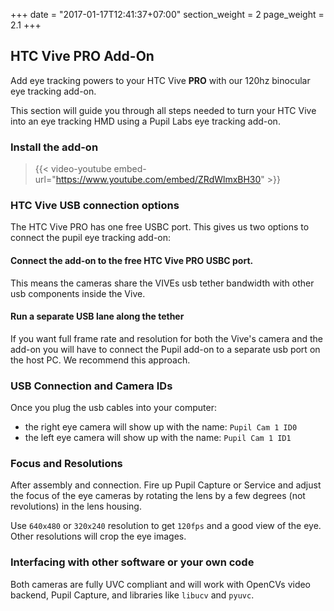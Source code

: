 +++
date = "2017-01-17T12:41:37+07:00"
section_weight = 2
page_weight = 2.1
+++

## HTC Vive PRO Add-On

Add eye tracking powers to your HTC Vive **PRO** with our 120hz binocular eye tracking add-on.

This section will guide you through all steps needed to turn your HTC Vive into an eye tracking HMD using a Pupil Labs eye tracking add-on.

### Install the add-on

> {{< video-youtube embed-url="https://www.youtube.com/embed/ZRdWlmxBH30" >}}

### HTC Vive USB connection options

The HTC Vive PRO has one free USBC port. This gives us two options to connect the pupil eye tracking add-on:


#### Connect the add-on to the free HTC Vive PRO USBC port.

This means the cameras share the VIVEs usb tether bandwidth with other usb components inside the Vive. 

#### Run a separate USB lane along the tether

If you want full frame rate and resolution for both the Vive's camera and the add-on you will have to connect the Pupil add-on to a separate usb port on the host PC. We recommend this approach.

### USB Connection and Camera IDs

Once you plug the usb cables into your computer:

* the right eye camera will show up with the name: `Pupil Cam 1 ID0`
* the left eye camera will show up with the name: `Pupil Cam 1 ID1`

### Focus and Resolutions
After assembly and connection. Fire up Pupil Capture or Service and adjust the focus of the eye cameras by rotating the lens by a few degrees (not revolutions) in the lens housing.

Use `640x480` or `320x240` resolution to get `120fps` and a good view of the eye. Other resolutions will crop the eye images.

### Interfacing with other software or your own code

Both cameras are fully UVC compliant and will work with OpenCVs video backend, Pupil Capture, and libraries like `libucv` and `pyuvc`.
